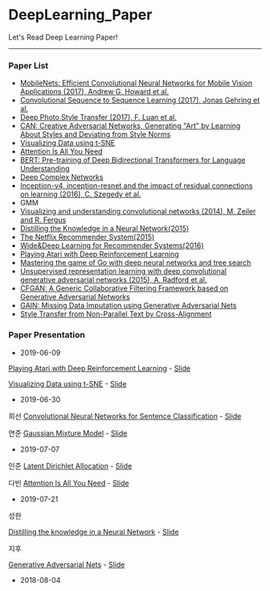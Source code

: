 # DeepLearning_Paper
Let's Read Deep Learning Paper!

-----------------

### Paper List

- [MobileNets: Efficient Convolutional Neural Networks for Mobile Vision Applications (2017), Andrew G. Howard et al. ](https://arxiv.org/pdf/1704.04861.pdf)
- [Convolutional Sequence to Sequence Learning (2017), Jonas Gehring et al.](https://arxiv.org/pdf/1705.03122.pdf)
- [Deep Photo Style Transfer (2017), F. Luan et al.](https://arxiv.org/pdf/1703.07511v1.pdf)
- [CAN: Creative Adversarial Networks, Generating "Art" by Learning About Styles and Deviating from Style Norms](https://arxiv.org/abs/1706.07068)
- [Visualizing Data using t-SNE](http://www.jmlr.org/papers/volume9/vandermaaten08a/vandermaaten08a.pdf)
- [Attention Is All You Need](https://arxiv.org/abs/1706.03762)
- [BERT: Pre-training of Deep Bidirectional Transformers for Language Understanding](https://arxiv.org/abs/1810.04805)
- [Deep Complex Networks](https://arxiv.org/abs/1705.09792)
- [Inception-v4, inception-resnet and the impact of residual connections on learning (2016), C. Szegedy et al.](https://arxiv.org/pdf/1602.07261.pdf)
- GMM
- [Visualizing and understanding convolutional networks (2014), M. Zeiler and R. Fergus](https://arxiv.org/pdf/1311.2901.pdf)
- [Distilling the Knowledge in a Neural Network(2015)](https://arxiv.org/abs/1503.02531)
- [The Netflix Recommender System(2015)](https://dl.acm.org/citation.cfm?id=2843948)
- [Wide&Deep Learning for Recommender Systems(2016)](https://arxiv.org/pdf/1606.07792.pdf)
- [Playing Atari with Deep Reinforcement Learning](https://arxiv.org/abs/1312.5602)
- [Mastering the game of Go with deep neural networks and tree search](https://www.nature.com/articles/nature16961)
- [Unsupervised representation learning with deep convolutional generative adversarial networks (2015), A. Radford et al.](https://arxiv.org/pdf/1511.06434v2.pdf)
- [CFGAN: A Generic Collaborative Filtering Framework based on Generative Adversarial Networks](https://dl.acm.org/citation.cfm?id=3271743)
- [GAIN: Missing Data Imputation using Generative Adversarial Nets](https://arxiv.org/abs/1806.02920)
- [Style Transfer from Non-Parallel Text by Cross-Alignment](https://arxiv.org/pdf/1705.09655.pdf)



### Paper Presentation

- 2019-06-09

[Playing Atari with Deep Reinforcement Learning](https://arxiv.org/abs/1312.5602) - [Slide](https://www.slideshare.net/KyeongUkJang/playing-atari-with-deep-reinforcement-learning-149111108)

[Visualizing Data using t-SNE](http://www.jmlr.org/papers/volume9/vandermaaten08a/vandermaaten08a.pdf) - [Slide](https://www.slideshare.net/KyeongUkJang/visualizing-data-using-tsne-149111155)

- 2019-06-30

희선
[Convolutional Neural Networks for Sentence Classification](https://www.aclweb.org/anthology/D14-1181) - [Slide](https://www.slideshare.net/KyeongUkJang/cnn-for-sentence-classification)

연준
[Gaussian Mixture Model](http://statweb.stanford.edu/~tibs/stat315a/LECTURES/em.pdf) - [Slide](https://www.slideshare.net/KyeongUkJang/gaussian-mixture-model-154072099)

- 2019-07-07

인준
[Latent Dirichlet Allocation](http://www.jmlr.org/papers/volume3/blei03a/blei03a.pdf) - [Slide](https://www.slideshare.net/KyeongUkJang/latent-dirichlet-allocation-154072330)

다빈
[Attention Is All You Need](https://arxiv.org/abs/1706.03762) - [Slide](http://jalammar.github.io/illustrated-transformer/)

- 2019-07-21

성한

[Distilling the knowledge in a Neural Network](https://arxiv.org/pdf/1503.02531.pdf) - [Slide](https://www.slideshare.net/KyeongUkJang/distilling-the-knowledge-in-a-neural-network-157243661)

지후

[Generative Adversarial Nets](https://arxiv.org/pdf/1406.2661.pdf) - [Slide](https://www.slideshare.net/KyeongUkJang/gan-generative-adversarial-nets)

- 2018-08-04



